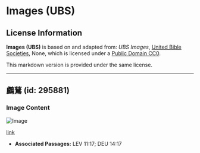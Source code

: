 # Images (UBS)

## License Information

**Images (UBS)** is based on and adapted from: _UBS Images_, [United Bible Societies](https://unitedbiblesocieties.org/), None, which is licensed under a [Public Domain CC0](https://creativecommons.org/public-domain/cc0/).

This markdown version is provided under the same license.



--------------------------------

## 鸕鶿 (id: 295881)

### Image Content

![Image](https://cdn.aquifer.bible/aquifer-content/resources/Media/WEB-0153_cormorants.jpg)

[link](https://cdn.aquifer.bible/aquifer-content/resources/Media/WEB-0153_cormorants.jpg)

* **Associated Passages:** LEV 11:17; DEU 14:17


